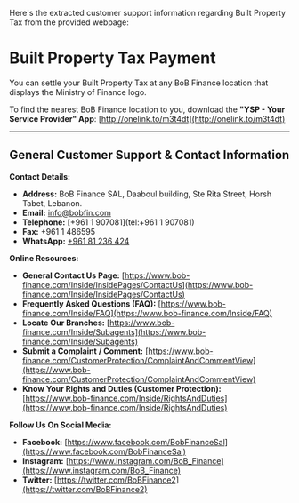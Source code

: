 Here's the extracted customer support information regarding Built Property Tax from the provided webpage:

# Built Property Tax Payment

You can settle your Built Property Tax at any BoB Finance location that displays the Ministry of Finance logo.

To find the nearest BoB Finance location to you, download the **"YSP - Your Service Provider" App**:
[http://onelink.to/m3t4dt](http://onelink.to/m3t4dt)

---

## General Customer Support & Contact Information

**Contact Details:**

*   **Address:** BoB Finance SAL, Daaboul building, Ste Rita Street, Horsh Tabet, Lebanon.
*   **Email:** [info@bobfin.com](mailto:info@bobfin.com)
*   **Telephone:** [+961 1 907081](tel:+961 1 907081)
*   **Fax:** +961 1 486595
*   **WhatsApp:** [+961 81 236 424](https://api.whatsapp.com/send?phone=96181236424)

**Online Resources:**

*   **General Contact Us Page:** [https://www.bob-finance.com/Inside/InsidePages/ContactUs](https://www.bob-finance.com/Inside/InsidePages/ContactUs)
*   **Frequently Asked Questions (FAQ):** [https://www.bob-finance.com/Inside/FAQ](https://www.bob-finance.com/Inside/FAQ)
*   **Locate Our Branches:** [https://www.bob-finance.com/Inside/Subagents](https://www.bob-finance.com/Inside/Subagents)
*   **Submit a Complaint / Comment:** [https://www.bob-finance.com/CustomerProtection/ComplaintAndCommentView](https://www.bob-finance.com/CustomerProtection/ComplaintAndCommentView)
*   **Know Your Rights and Duties (Customer Protection):** [https://www.bob-finance.com/Inside/RightsAndDuties](https://www.bob-finance.com/Inside/RightsAndDuties)

**Follow Us On Social Media:**

*   **Facebook:** [https://www.facebook.com/BobFinanceSal](https://www.facebook.com/BobFinanceSal)
*   **Instagram:** [https://www.instagram.com/BoB_Finance](https://www.instagram.com/BoB_Finance)
*   **Twitter:** [https://twitter.com/BoBFinance2](https://twitter.com/BoBFinance2)